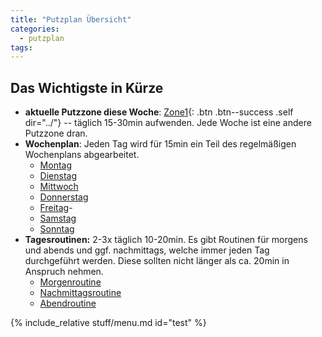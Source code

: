 ```yaml
---
title: "Putzplan Übersicht"
categories:
  - putzplan
tags:
---
```


## Das Wichtigste in Kürze
* **aktuelle Putzzone diese Woche**: [Zone<span class="ppzone">1</span>](){: .btn .btn--success .self dir="../"} -- täglich 15-30min aufwenden. Jede Woche ist eine andere Putzzone dran.
* **Wochenplan**: Jeden Tag wird für 15min ein Teil des regelmäßigen Wochenplans abgearbeitet.
	* [Montag](../Montag)
	* [Dienstag](../Dienstag)
	* [Mittwoch](../Mittwoch)
	* [Donnerstag](../Donnerstag)
	* [Freitag](../Freitag)- 
	* [Samstag](../Samstag)
	* [Sonntag](../Sonntag)
*   **Tagesroutinen:** 2-3x täglich 10-20min. Es gibt Routinen für morgens und abends und ggf. nachmittags, welche immer jeden Tag durchgeführt werden. Diese sollten nicht länger als ca. 20min in Anspruch nehmen.
    -   [Morgenroutine](../Morgenroutine)
    -   [Nachmittagsroutine](../Nachmittagsroutine)
    -   [Abendroutine](../Abendroutine)

{%  include_relative stuff/menu.md id="test" %}



<!--stackedit_data:
eyJoaXN0b3J5IjpbLTM2ODg2NTI3MCwtMTA1MzE3OTcwMCwtMT
UzMTMxNTEyMiwtMTA2NDE5MzU5NSwxNzc0NzU0NTMyLDc3MzA4
NTg4MSwxODU5MjI1MDE0LC01MzMyMTAwNjIsMTY0ODI1MjIxMS
wtMTM4Nzg3MjIyLDE0ODMzMzQzNjQsMTQ4MzMzNDM2NCwtMTYz
NTI1NzA4NywtMTYyNzc2OTk5NCwxODU3NDQwNDE3LC05MzIwMz
ExNjEsLTE0MzQ5NTgwMjAsLTIwNDY5NTk2NTYsLTIwMTQ0MTU2
MjIsLTYwMTMyNjgwOF19
-->